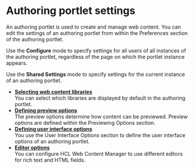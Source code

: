# Authoring portlet settings

An authoring portlet is used to create and manage web content. You can edit the settings of an authoring portlet from within the Preferences section of the authoring portlet.

Use the **Configure** mode to specify settings for all users of all instances of the authoring portlet, regardless of the page on which the portlet instance appears.

Use the **Shared Settings** mode to specify settings for the current instance of an authoring portlet.

-   **[Selecting web content libraries](../panel_help/wcm_config_authoringportlet_libraries.md)**  
You can select which libraries are displayed by default in the authoring portlet.
-   **[Defining preview options](../panel_help/wcm_config_authoringportlet_previewing.md)**  
The preview options determine how content can be previewed. Preview options are defined within the Previewing Options section.
-   **[Defining user interface options](../panel_help/wcm_config_authoringportlet_ui.md)**  
You use the User Interface Options section to define the user interface options of an authoring portlet.
-   **[Editor options](../panel_help/wcm_config_authoringportlet_richtext.md)**  
You can configure HCL Web Content Manager to use different editors for rich text and HTML fields.


